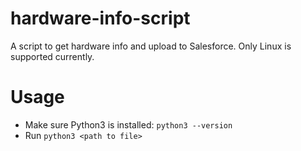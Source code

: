 # hardware-info-script
A script to get hardware info and upload to Salesforce. Only Linux is supported currently.

# Usage
- Make sure Python3 is installed: `python3 --version`
- Run `python3 <path to file>`


